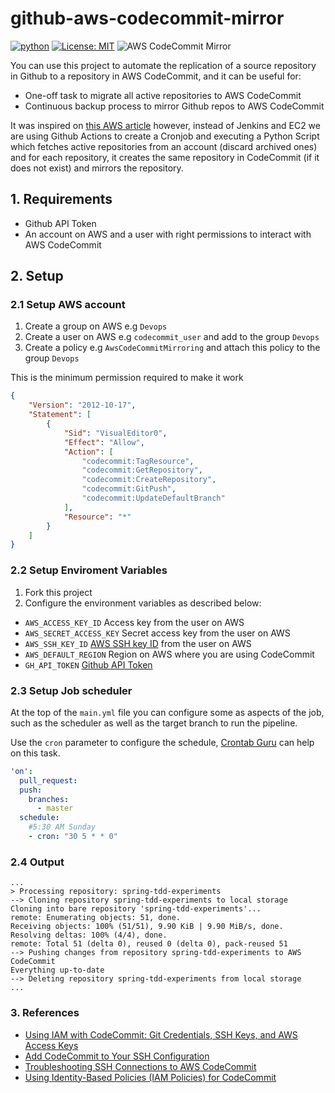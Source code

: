 # github-aws-codecommit-mirror

[![python](https://upload.wikimedia.org/wikipedia/commons/a/a5/Blue_Python_3.8_Shield_Badge.svg)](https://www.python.org/)
[![License: MIT](https://img.shields.io/badge/License-MIT-yellow.svg)](https://opensource.org/licenses/MIT)
![AWS CodeCommit Mirror](https://github.com/PedigreeT/github-aws-commit-mirror/workflows/AWS%20CodeCommit%20Mirror/badge.svg?branch=master)

<!-- <p align="center">
  <img src="resources/logo.png" width="450" title="Github AWS CodeCommit Mirror">
</p> -->

You can use this project to automate the replication of a source repository in Github to a repository in AWS CodeCommit, and it can be useful for:

- One-off task to migrate all active repositories to AWS CodeCommit
- Continuous backup process to mirror Github repos to AWS CodeCommit

It was inspired on [this AWS article](https://aws.amazon.com/pt/blogs/devops/replicating-and-automating-sync-ups-for-a-repository-with-aws-codecommit/)
however, instead of Jenkins and EC2 we are using Github Actions to create a Cronjob and executing a Python Script which fetches active repositories from an account (discard archived ones)
and for each repository, it creates the same repository in CodeCommit (if it does not exist) and mirrors the repository.

## 1. Requirements
- Github API Token
- An account on AWS and a user with right permissions to interact with AWS CodeCommit

## 2. Setup

### 2.1 Setup AWS account

1. Create a group on AWS e.g `Devops`
2. Create a user on AWS  e.g `codecommit_user` and add to the group `Devops`
3. Create a policy e.g `AwsCodeCommitMirroring` and attach this policy to the group `Devops`

This is the minimum permission required to make it work
``` json
{
    "Version": "2012-10-17",
    "Statement": [
        {
            "Sid": "VisualEditor0",
            "Effect": "Allow",
            "Action": [
                "codecommit:TagResource",
                "codecommit:GetRepository",
                "codecommit:CreateRepository",
                "codecommit:GitPush",
                "codecommit:UpdateDefaultBranch"
            ],
            "Resource": "*"
        }
    ]
}
```

### 2.2 Setup Enviroment Variables

1. Fork this project
2. Configure the environment variables as described below:

- `AWS_ACCESS_KEY_ID` Access key from the user on AWS
- `AWS_SECRET_ACCESS_KEY` Secret access key from the user on AWS
- `AWS_SSH_KEY_ID` [AWS SSH key ID](https://docs.aws.amazon.com/codecommit/latest/userguide/setting-up-without-cli.html#setting-up-without-cli-add-key) from the user on AWS
- `AWS_DEFAULT_REGION` Region on AWS where you are using CodeCommit
- `GH_API_TOKEN` [Github API Token](https://help.github.com/en/github/authenticating-to-github/creating-a-personal-access-token-for-the-command-line)

### 2.3 Setup Job scheduler

At the top of the `main.yml` file you can configure some as aspects of the job, such as the scheduler as well as the target branch to run the pipeline.

Use the `cron` parameter to configure the schedule, [Crontab Guru](https://crontab.guru/) can help on this task.

```yaml
'on':
  pull_request:
  push:
    branches:
      - master
  schedule:
    #5:30 AM Sunday
    - cron: "30 5 * * 0"
```

### 2.4 Output

```
...
> Processing repository: spring-tdd-experiments
--> Cloning repository spring-tdd-experiments to local storage
Cloning into bare repository 'spring-tdd-experiments'...
remote: Enumerating objects: 51, done.
Receiving objects: 100% (51/51), 9.90 KiB | 9.90 MiB/s, done.
Resolving deltas: 100% (4/4), done.
remote: Total 51 (delta 0), reused 0 (delta 0), pack-reused 51
--> Pushing changes from repository spring-tdd-experiments to AWS CodeCommit
Everything up-to-date
--> Deleting repository spring-tdd-experiments from local storage
...
```

### 3. References

- [Using IAM with CodeCommit: Git Credentials, SSH Keys, and AWS Access Keys](https://docs.aws.amazon.com/IAM/latest/UserGuide/id_credentials_ssh-keys.html)
- [Add CodeCommit to Your SSH Configuration](https://docs.aws.amazon.com/codecommit/latest/userguide/setting-up-without-cli.html#setting-up-without-cli-configure-client)
- [Troubleshooting SSH Connections to AWS CodeCommit](https://docs.aws.amazon.com/codecommit/latest/userguide/troubleshooting-ssh.html)
- [Using Identity-Based Policies (IAM Policies) for CodeCommit](https://docs.aws.amazon.com/codecommit/latest/userguide/auth-and-access-control-iam-identity-based-access-control.html)